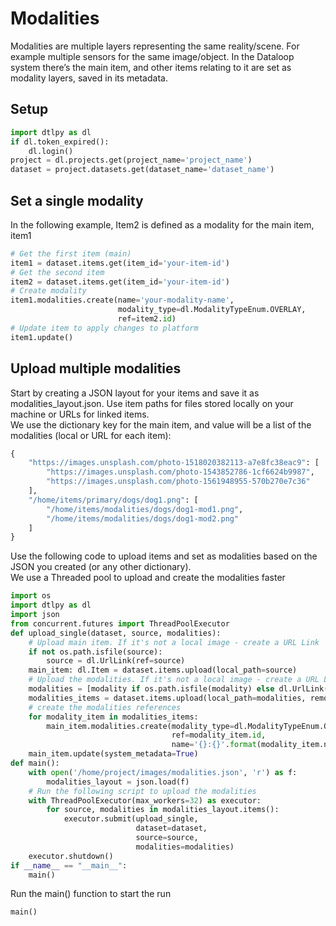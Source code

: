 # Modalities  
Modalities are multiple layers representing the same reality/scene. For example multiple sensors for the same image/object. In the Dataloop system there’s the main item, and other items relating to it are set as modality layers, saved in its metadata.  
## Setup  

```python
import dtlpy as dl
if dl.token_expired():
    dl.login()
project = dl.projects.get(project_name='project_name')
dataset = project.datasets.get(dataset_name='dataset_name')
```
## Set a single modality  
In the following example, Item2 is defined as a modality for the main item, item1  
  

```python
# Get the first item (main)
item1 = dataset.items.get(item_id='your-item-id')
# Get the second item
item2 = dataset.items.get(item_id='your-item-id')
# Create modality
item1.modalities.create(name='your-modality-name',
                        modality_type=dl.ModalityTypeEnum.OVERLAY,
                        ref=item2.id)
# Update item to apply changes to platform
item1.update()
```
## Upload multiple modalities  
Start by creating a JSON layout for your items and save it as modalities_layout.json. Use item paths for files stored locally on your machine or URLs for linked items.  
We use the dictionary key for the main item, and value will be a list of the modalities (local or URL for each item):  

```python
{
    "https://images.unsplash.com/photo-1518020382113-a7e8fc38eac9": [
        "https://images.unsplash.com/photo-1543852786-1cf6624b9987",
        "https://images.unsplash.com/photo-1561948955-570b270e7c36"
    ],
    "/home/items/primary/dogs/dog1.png": [
        "/home/items/modalities/dogs/dog1-mod1.png",
        "/home/items/modalities/dogs/dog1-mod2.png"
    ]
}
```
Use the following code to upload items and set as modalities based on the JSON you created (or any other dictionary).  
We use a Threaded pool to upload and create the modalities faster  
  

```python
import os
import dtlpy as dl
import json
from concurrent.futures import ThreadPoolExecutor
def upload_single(dataset, source, modalities):
    # Upload main item. If it's not a local image - create a URL Link
    if not os.path.isfile(source):
        source = dl.UrlLink(ref=source)
    main_item: dl.Item = dataset.items.upload(local_path=source)
    # Upload the modalities. If it's not a local image - create a URL Link
    modalities = [modality if os.path.isfile(modality) else dl.UrlLink(ref=modality) for modality in modalities]
    modalities_items = dataset.items.upload(local_path=modalities, remote_path='/modalities')
    # create the modalities references
    for modality_item in modalities_items:
        main_item.modalities.create(modality_type=dl.ModalityTypeEnum.OVERLAY,
                                    ref=modality_item.id,
                                    name='{}:{}'.format(modality_item.name, modality_item.id))
    main_item.update(system_metadata=True)
def main():
    with open('/home/project/images/modalities.json', 'r') as f:
        modalities_layout = json.load(f)
    # Run the following script to upload the modalities
    with ThreadPoolExecutor(max_workers=32) as executor:
        for source, modalities in modalities_layout.items():
            executor.submit(upload_single,
                            dataset=dataset,
                            source=source,
                            modalities=modalities)
    executor.shutdown()
if __name__ == "__main__":
    main()
```
Run the main() function to start the run  

```python
main()
```
